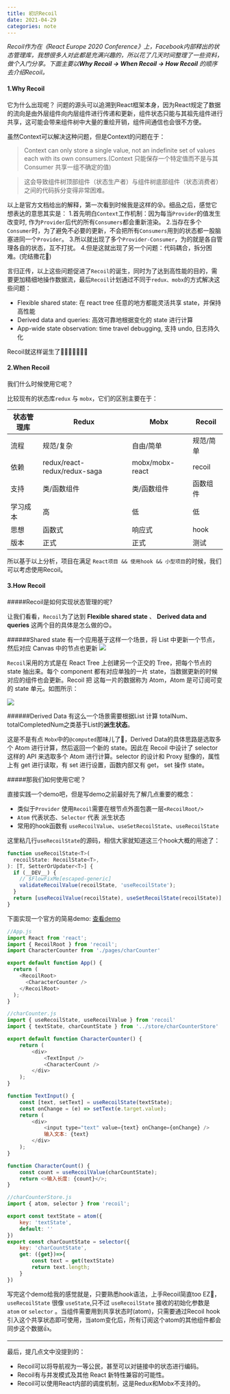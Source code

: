 ```yaml
---
title: 初识Recoil
date: 2021-04-29
categories: note
---
```


*Recoil作为在《React Europe 2020 Conference》上，Facebook内部释出的状态管理库，我想很多人对此都是充满兴趣的，所以花了几天时间整理了一些资料，做个入门分享。下面主要以**Why Recoil -> When Recoil -> How Recoil** 的顺序去介绍Recoil。*

#### 1.Why Recoil
它为什么出现呢？
问题的源头可以追溯到React框架本身，因为React规定了数据的流向是由外层组件向内层组件进行传递和更新，组件状态只能与其祖先组件进行共享，这可能会带来组件树中大量的重绘开销，组件间通信也会很不方便。

虽然Context可以解决这种问题，但是Context的问题在于：
>Context can only store a single value, not an indefinite set of values each with its own consumers.(Context 只能保存一个特定值而不是与其 Consumer 共享一组不确定的值)

> 这会导致组件树顶部组件（状态生产者）与组件树底部组件（状态消费者）之间的代码拆分变得非常困难。

以上是官方文档给出的解释，第一次看到时候我是这样的😵。细品之后，感觉它想表达的意思其实是：
1.首先明白`Context`工作机制：因为每当`Provider`的值发生改变时, 作为`Provider`后代的所有`Consumers`都会重新渲染。
2.当存在多个`Consumer`时，为了避免不必要的更新，不会把所有`Consumers`用到的状态都一股脑塞进同一个`Provider`。
3.所以就出现了多个`Provider-Consumer`，为的就是各自管理各自的状态，互不打扰。
4.但是这就出现了另一个问题：代码耦合，拆分困难。(完结撒花🌸)

言归正传，以上这些问题促进了`Recoil`的诞生，同时为了达到高性能的目的，需要更加精细地操作数据流，最后`Recoil`计划通过不同于`redux、mobx`的方式解决这些问题：
- Flexible shared state: 在 react tree 任意的地方都能灵活共享 state，并保持高性能
- Derived data and queries: 高效可靠地根据变化的 state 进行计算
- App-wide state observation: time travel debugging, 支持 undo, 日志持久化

Recoil就这样诞生了🐣🐣🐣🐣🐣🐣🐣


#### 2.When Recoil
我们什么时候使用它呢？

比较现有的状态库`redux` 与 `mobx`，它们的区别主要在于：



| 状态管理库 | Redux | Mobx | Recoil |
| ----- | ----- | ----- | ----- |
| 流程 | 规范/复杂 | 自由/简单 | 规范/简单 |
| 依赖 | redux/react-redux/redux-saga | mobx/mobx-react | recoil |
| 支持 | 类/函数组件 | 类/函数组件 | 函数组件 |
| 学习成本 | 高 | 低 | 低 |
| 思想 | 函数式 | 响应式 | hook |
| 版本 | 正式 | 正式 | 测试 |


所以基于以上分析，项目在满足 `React项目 && 使用hook && 小型项目`的时候，我们可以考虑使用Recoil。

#### 3.How Recoil

#####Recoil是如何实现状态管理的呢?

让我们看看，`Recoil`为了达到 **Flexible shared state** 、 **Derived data and queries** 这两个目的具体是怎么做的😊。

######Shared state
有一个应用基于这样一个场景，将 List 中更新一个节点，然后对应 Canvas 中的节点也更新
![](https://segmentfault.com/img/bVcRHCF)

`Recoil`采用的方式是在 React Tree 上创建另一个正交的 Tree，把每个节点的 state 抽出来。每个 component 都有对应单独的一片 state，当数据更新的时候对应的组件也会更新。Recoil 把 这每一片的数据称为 Atom，Atom 是可订阅可变的 state 单元。如图所示：

![](https://segmentfault.com/img/bVcRHDi)

######Derived Data
有这么一个场景需要根据List 计算 totalNum、totalCompletedNum之类基于List的**派生状态**。

这是不是有点 `Mobx`中的`@computed`那味儿了🤨，Derived Data的具体思路是选取多个 Atom 进行计算，然后返回一个新的 state。因此在 Recoil 中设计了 selector 这样的 API 来选取多个 Atom 进行计算。selector 的设计和 Proxy 挺像的，属性上有 get 进行读取，有 set 进行设置，函数内部又有 get， set 操作 state。


#####那我们如何使用它呢？

直接实践一个demo吧，但是写demo之前最好先了解几点重要的概念：

- 类似于`Provider` 使用`Recoil`需要在根节点外面包裹一层`<RecoilRoot/>`
- `Atom` 代表状态、`Selector` 代表 派生状态
- 常用的hook函数有 `useRecoilValue`、`useSetRecoilState`、`useRecoilState`

这里粘几行`useRecoilState`的源码，相信大家就知道这三个hook大概的用途了：
```js
function useRecoilState<T>(
  recoilState: RecoilState<T>,
): [T, SetterOrUpdater<T>] {
  if (__DEV__) {
    // $FlowFixMe[escaped-generic]
    validateRecoilValue(recoilState, 'useRecoilState');
  }
  return [useRecoilValue(recoilState), useSetRecoilState(recoilState)];
}
```

下面实现一个官方的简易demo:
[查看demo](https://recoil.js.cn/docs/introduction/getting-started)
```js
//App.js
import React from 'react';
import { RecoilRoot } from 'recoil';
import CharacterCounter from './pages/charCounter'

export default function App() {
  return (
    <RecoilRoot>
      <CharacterCounter />
    </RecoilRoot>
  );
}

```

```js
//charCounter.js
import { useRecoilState, useRecoilValue } from 'recoil'
import { textState, charCountState } from '../store/charCounterStore'

export default function CharacterCounter() {
    return (
        <div>
            <TextInput />
            <CharacterCount />
        </div>
    );
}

function TextInput() {
    const [text, setText] = useRecoilState(textState);
    const onChange = (e) => setText(e.target.value);
    return (
        <div>
            <input type="text" value={text} onChange={onChange} />
            输入文本: {text}
        </div>
    );
}

function CharacterCount() {
    const count = useRecoilValue(charCountState);
    return <>输入长度: {count}</>;
}
```
```js
//charCounterStore.js
import { atom, selector } from 'recoil';

export const textState = atom({
    key: 'textState',
    default: ''
})
export const charCountState = selector({
    key: 'charCountState',
    get: ({get})=>{
        const text = get(textState)
        return text.length;
    }
})
```

写完这个demo给我的感觉就是，只要熟悉hook语法，上手Recoil简直too EZ🐶，`useRecoilState` 很像 `useState`,只不过 `useRecoilState` 接收的初始化参数是 `atom` or `selector` 。当组件需要用到共享状态时(atom)，只需要通过Recoil hook引入这个共享状态即可使用，当atom变化后，所有订阅这个atom的其他组件都会同步这个数据👍。

---

最后，提几点文中没提到的：
- Recoil可以将导航视为一等公民，甚至可以对链接中的状态进行编码。
- Recoil有与并发模式及其他 React 新特性兼容的可能性。
- Recoil可以使用React内部的调度机制，这是Redux和Mobx不支持的。